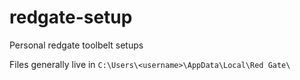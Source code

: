 # redgate-setup
Personal redgate toolbelt setups

Files generally live in `C:\Users\<username>\AppData\Local\Red Gate\`
